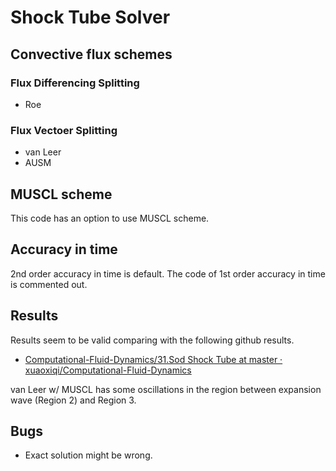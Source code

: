 # Shock Tube Solver

## Convective flux schemes

### Flux Differencing Splitting

- Roe

### Flux Vectoer Splitting

- van Leer
- AUSM

## MUSCL scheme

This code has an option to use MUSCL scheme.

## Accuracy in time

2nd order accuracy in time is default.
The code of 1st order accuracy in time is commented out.

## Results

Results seem to be valid comparing with the following github results.

- [Computational\-Fluid\-Dynamics/31\.Sod Shock Tube at master · xuaoxiqi/Computational\-Fluid\-Dynamics](https://github.com/xuaoxiqi/Computational-Fluid-Dynamics/tree/master/31.Sod%20Shock%20Tube)

van Leer w/ MUSCL has some oscillations in the region between expansion wave (Region 2) and Region 3.

## Bugs

- Exact solution might be wrong.
